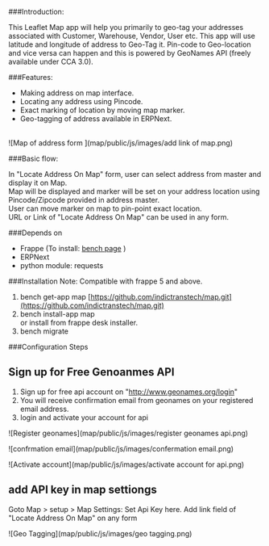 <!-- ## Locate your address on map

app for locating your exact address on map with lat lon

#### License

MIT -->


###Introduction:

This Leaflet Map app will help you primarily to geo-tag your addresses associated  with Customer, Warehouse, Vendor, User etc. This app will use latitude and longitude of address to Geo-Tag it. Pin-code to Geo-location and vice versa can happen and this is powered by GeoNames API (freely available under CCA 3.0).<br>

###Features:

* Making address on map interface.
* Locating any address using Pincode.
* Exact marking of location by moving map marker.
* Geo-tagging of address available in ERPNext.<br><br>

![Map of address form ](map/public/js/images/add link of map.png)

###Basic flow:

In "Locate Address On Map" form, user can select address from master and display it on Map.<br>
Map will be displayed and marker will be set on your address location using Pincode/Zipcode provided in address master.<br>
User can move marker on map to pin-point exact location.<br>
URL or Link of "Locate Address On Map" can be used in any form.<br>

###Depends on
- Frappe (To install: [bench page](https://github.com/frappe/bench) )
- ERPNext 
- python module: requests 

###Installation
Note: Compatible with frappe 5 and above.

1. bench get-app map [https://github.com/indictranstech/map.git](https://github.com/indictranstech/map.git)
2. bench install-app map<br>or install from frappe desk installer.
3. bench migrate

###Configuration Steps

## Sign up for Free Genoanmes API
1. Sign up for free api account on "http://www.geonames.org/login"
2. You will receive confirmation email from geonames on your registered email address.
3. login and activate your account for api

![Register geonames](map/public/js/images/register geonames api.png)<br>

![confrmation email](map/public/js/images/confermation email.png)<br>

![Activate account](map/public/js/images/activate account for api.png)<br>

## add API key in map settiongs
Goto Map  > setup > Map Settings:  Set Api Key here.
Add link field of "Locate Address On Map" on any form <br>

![Geo Tagging](map/public/js/images/geo tagging.png)


